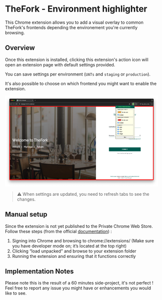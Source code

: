 # TheFork - Environment highlighter

This Chrome extension allows you to add a visual overlay to common TheFork's frontends depending the environement you're currently browsing.

## Overview

Once this extension is installed, clicking this extension's action icon will open an extension page with default settings provided.

You can save settings per environment (`UATs` and `staging` or `production`).

It's also possible to choose on which frontend you might want to enable the extension.

<img src="screenshot.png" height=300 alt="Screenshot showing the chrome.scripting API demo running in Chrome.">

> :warning: When settings are updated, you need to refresh tabs to see the changes.

## Manual setup

Since the extension is not yet published to the Private Chrome Web Store. Follow these steps (from the official [documentation](https://cloud.google.com/blog/products/chrome-enterprise/publishing-extensions-for-the-enterprise?hl=en)) :
1. Signing into Chrome and browsing to chrome://extensions/  (Make sure you have developer mode on; it’s located at the top right) 
2. Clicking “load unpacked” and browse to your extension folder
3. Running the extension and ensuring that it functions correctly

## Implementation Notes

Please note this is the result of a 60 minutes side-project, it's not perfect ! Feel free to report any issue you might have or enhancements you would like to see.
